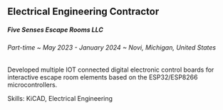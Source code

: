 ## Electrical Engineering Contractor 
##### Five Senses Escape Rooms LLC
###### Part-time ~ May 2023 - January 2024 ~ Novi, Michigan, United States

Developed multiple IOT connected digital electronic control boards for interactive escape room elements based on the ESP32/ESP8266 microcontrollers.

Skills: KiCAD, Electrical Engineering
